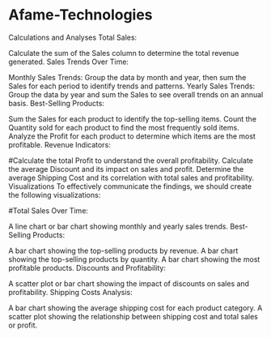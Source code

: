 # Afame-Technologies


Calculations and Analyses
Total Sales:

Calculate the sum of the Sales column to determine the total revenue generated.
Sales Trends Over Time:

Monthly Sales Trends: Group the data by month and year, then sum the Sales for each period to identify trends and patterns.
Yearly Sales Trends: Group the data by year and sum the Sales to see overall trends on an annual basis.
Best-Selling Products:

Sum the Sales for each product to identify the top-selling items.
Count the Quantity sold for each product to find the most frequently sold items.
Analyze the Profit for each product to determine which items are the most profitable.
Revenue Indicators:

#Calculate the total Profit to understand the overall profitability.
Calculate the average Discount and its impact on sales and profit.
Determine the average Shipping Cost and its correlation with total sales and profitability.
Visualizations
To effectively communicate the findings, we should create the following visualizations:

#Total Sales Over Time:

A line chart or bar chart showing monthly and yearly sales trends.
Best-Selling Products:

A bar chart showing the top-selling products by revenue.
A bar chart showing the top-selling products by quantity.
A bar chart showing the most profitable products.
Discounts and Profitability:

A scatter plot or bar chart showing the impact of discounts on sales and profitability.
Shipping Costs Analysis:

A bar chart showing the average shipping cost for each product category.
A scatter plot showing the relationship between shipping cost and total sales or profit.
